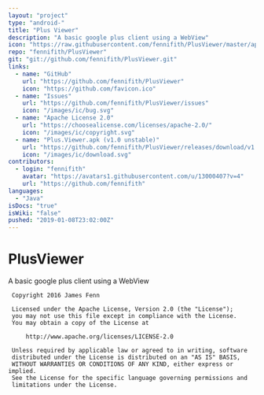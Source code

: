 ```yaml
---
layout: "project"
type: "android-"
title: "Plus Viewer"
description: "A basic google plus client using a WebView"
icon: "https://raw.githubusercontent.com/fennifith/PlusViewer/master/app/src/main/ic_launcher-web.png"
repo: "fennifith/PlusViewer"
git: "git://github.com/fennifith/PlusViewer.git"
links: 
  - name: "GitHub"
    url: "https://github.com/fennifith/PlusViewer"
    icon: "https://github.com/favicon.ico"
  - name: "Issues"
    url: "https://github.com/fennifith/PlusViewer/issues"
    icon: "/images/ic/bug.svg"
  - name: "Apache License 2.0"
    url: "https://choosealicense.com/licenses/apache-2.0/"
    icon: "/images/ic/copyright.svg"
  - name: "Plus.Viewer.apk (v1.0 unstable)"
    url: "https://github.com/fennifith/PlusViewer/releases/download/v1.0/Plus.Viewer.apk"
    icon: "/images/ic/download.svg"
contributors: 
  - login: "fennifith"
    avatar: "https://avatars1.githubusercontent.com/u/13000407?v=4"
    url: "https://github.com/fennifith"
languages: 
  - "Java"
isDocs: "true"
isWiki: "false"
pushed: "2019-01-08T23:02:00Z"
---
```


# PlusViewer
A basic google plus client using a WebView

     Copyright 2016 James Fenn

     Licensed under the Apache License, Version 2.0 (the "License");
     you may not use this file except in compliance with the License.
     You may obtain a copy of the License at

         http://www.apache.org/licenses/LICENSE-2.0

     Unless required by applicable law or agreed to in writing, software
     distributed under the License is distributed on an "AS IS" BASIS,
     WITHOUT WARRANTIES OR CONDITIONS OF ANY KIND, either express or implied.
     See the License for the specific language governing permissions and
     limitations under the License.
